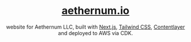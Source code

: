 <div align="center">
    <a href="https://aethernum.io"><h1 align="center">aethernum.io</h1></a>

website for Aethernum LLC, built with [Next.js](https://nextjs.org/), [Tailwind CSS](https://tailwindcss.com/), [Contentlayer](https://www.contentlayer.dev/) and deployed to AWS via CDK.

</div>
